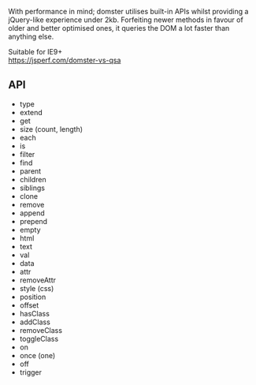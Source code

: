 With performance in mind; domster utilises built-in APIs whilst providing
a jQuery-like experience under 2kb. Forfeiting newer methods in favour of
older and better optimised ones, it queries the DOM a lot faster than
anything else.

Suitable for IE9+\
https://jsperf.com/domster-vs-qsa

## API
* type
* extend
* get
* size (count, length)
* each
* is
* filter
* find
* parent
* children
* siblings
* clone
* remove
* append
* prepend
* empty
* html
* text
* val
* data
* attr
* removeAttr
* style (css)
* position
* offset
* hasClass
* addClass
* removeClass
* toggleClass
* on
* once (one)
* off
* trigger